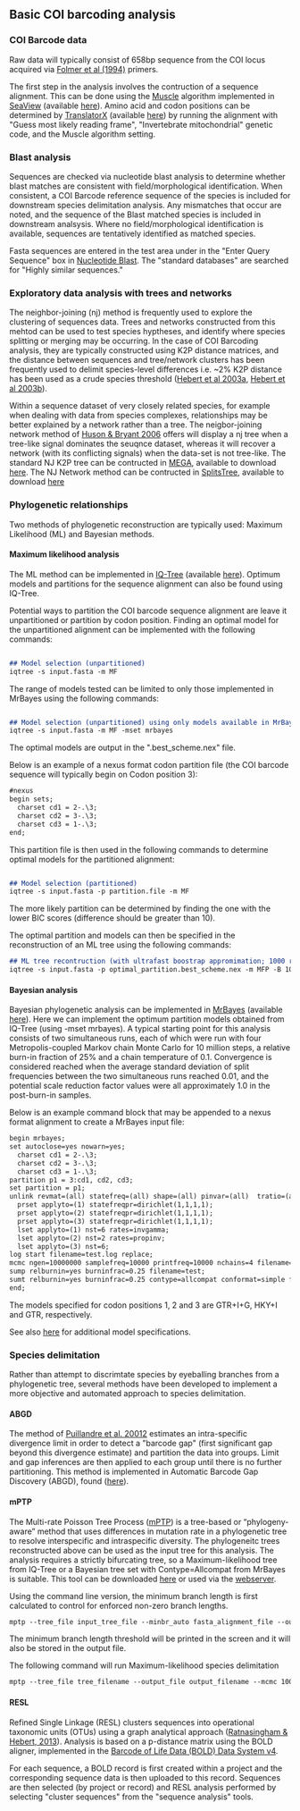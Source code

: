 ## Basic COI barcoding analysis
### COI Barcode data
Raw data will typically consist of 658bp sequence from the COI locus acquired via [Folmer et al (1994)](https://pubmed.ncbi.nlm.nih.gov/7881515) primers. 

The first step in the analysis involves the contruction of a sequence alignment. This can be done using the [Muscle](https://academic.oup.com/nar/article/32/5/1792/2380623) algorithm implemented in [SeaView](https://academic.oup.com/mbe/article/27/2/221/970247) (available [here](http://doua.prabi.fr/software/seaview)). Amino acid and codon positions can be determined by [TranslatorX](https://academic.oup.com/nar/article/38/suppl_2/W7/1094709) (available [here](http://translatorx.co.uk)) by running the alignment with "Guess most likely reading frame", "Invertebrate mitochondrial" genetic code, and the Muscle algorithm setting. 

### Blast analysis

Sequences are checked via nucleotide blast analysis to determine whether blast matches are consistent with field/morphological identification. When consistent, a COI Barcode reference sequence of the species is included for downstream species delimitation analysis. Any mismatches that occur are noted, and the sequence of the Blast matched species is included in downstream analsysis. Where no field/morphological identification is available, sequences are tentatively identified as matched species. 

Fasta sequences are entered in the test area under in the "Enter Query Sequence" box in [Nucleotide Blast](https://blast.ncbi.nlm.nih.gov/Blast.cgi?PROGRAM=blastn&PAGE_TYPE=BlastSearch&BLAST_SPEC=&LINK_LOC=blasttab&LAST_PAGE=blastn). The "standard databases" are searched for "Highly similar sequences."

### Exploratory data analysis with trees and networks
The neighbor-joining (nj) method is frequently used to explore the clustering of sequences data. Trees and networks constructed from this mehtod can be used to test species hyptheses, and identify where species splitting or merging may be occurring. In the case of COI Barcoding analysis, they are typically constructed using K2P distance matrices, and the distance between sequences and tree/network clusters has been frequently used to delimit species-level differences i.e. ~2% K2P distance has been used as a crude species threshold ([Hebert et al 2003a](https://royalsocietypublishing.org/doi/10.1098/rspb.2002.2218), [Hebert et al 2003b](https://royalsocietypublishing.org/doi/10.1098/rsbl.2003.0025)). 

Within a sequence dataset of very closely related species, for example when dealing with data from species complexes, relationships may be better explained by a network rather than a tree. The neigbor-joining network method of [Huson & Bryant 2006](https://academic.oup.com/mbe/article/23/2/254/1118872) offers will display a nj tree when a tree-like signal dominates the seuqnce dataset, whereas it will recover a network (with its conflicting signals) when the data-set is not tree-like. 
The standard NJ K2P tree can be contructed in [MEGA](https://academic.oup.com/bib/article/5/2/150/330185), available to download [here](https://www.megasoftware.net/). The NJ Network method can be contructed in [SplitsTree](https://academic.oup.com/mbe/article/23/2/254/1118872), available to download [here](https://uni-tuebingen.de/fakultaeten/mathematisch-naturwissenschaftliche-fakultaet/fachbereiche/informatik/lehrstuehle/algorithms-in-bioinformatics/software/splitstree/)

### Phylogenetic relationships
Two methods of phylogenetic reconstruction are typically used: Maximum Likelihood (ML) and Bayesian methods.
#### Maximum likelihood analysis
The ML method can be implemented in [IQ-Tree](https://academic.oup.com/mbe/article/37/5/1530/5721363) (available [here](http://www.iqtree.org/)). Optimum models and partitions for the sequence alignment can also be found using IQ-Tree.    

Potential ways to partition the COI barcode sequence alignment are leave it unpartitioned or partition by codon position. Finding an optimal model for the unpartitioned alignment can be implemented with the following commands:
 

```markdown

## Model selection (unpartitioned)
iqtree -s input.fasta -m MF

```
The range of models tested can be limited to only those implemented in MrBayes using the following commands:
```markdown

## Model selection (unpartitioned) using only models available in MrBayes
iqtree -s input.fasta -m MF -mset mrbayes

```
The optimal models are output in the ".best_scheme.nex" file.

Below is an example of a nexus format codon partition file (the COI barcode sequence will typically begin on Codon position 3):

```markdown
#nexus
begin sets;
  charset cd1 = 2-.\3;
  charset cd2 = 3-.\3;
  charset cd3 = 1-.\3;
end;

```
This partition file is then used in the following commands to determine optimal models for the partitioned alignment:
```markdown

## Model selection (partitioned)
iqtree -s input.fasta -p partition.file -m MF

```
The more likely partition can be determined by finding the one with the lower BIC scores (difference should be greater than 10). 

The optimal partition and models can then be specified in the reconstruction of an ML tree using the following commands:

```markdown
## ML tree recontruction (with ultrafast boostrap appromimation; 1000 reps) with optimal models (from optimal partition) specified in "optimal_partition.best_scheme.nex".
iqtree -s input.fasta -p optimal_partition.best_scheme.nex -m MFP -B 1000

```

#### Bayesian analysis
Bayesian phylogenetic analysis can be implemented in [MrBayes](https://academic.oup.com/bioinformatics/article/19/12/1572/257621) (available [here](http://nbisweden.github.io/MrBayes)). Here we can implement the optimum partition models obtained from IQ-Tree (using -mset mrbayes). A typical starting point for this analysis consists of two simultaneous runs, each of which were run with four Metropolis-coupled Markov chain Monte Carlo for 10 million steps, a relative burn-in fraction of 25% and a chain temperature of 0.1. Convergence is considered reached when the average standard deviation of split frequencies between the two simultaneous runs reached 0.01, and the potential scale reduction factor values were all approximately 1.0 in the post-burn-in samples. 

Below is an example command block that may be appended to a nexus format alignment to create a MrBayes input file:
```markdown
begin mrbayes;
set autoclose=yes nowarn=yes;
  charset cd1 = 2-.\3;
  charset cd2 = 3-.\3;
  charset cd3 = 1-.\3;
partition p1 = 3:cd1, cd2, cd3;
set partition = p1;
unlink revmat=(all) statefreq=(all) shape=(all) pinvar=(all)  tratio=(all);
  prset applyto=(1) statefreqpr=dirichlet(1,1,1,1);
  prset applyto=(2) statefreqpr=dirichlet(1,1,1,1);
  prset applyto=(3) statefreqpr=dirichlet(1,1,1,1);
  lset applyto=(1) nst=6 rates=invgamma; 
  lset applyto=(2) nst=2 rates=propinv; 
  lset applyto=(3) nst=6; 
log start filename=test.log replace;
mcmc ngen=10000000 samplefreq=10000 printfreq=10000 nchains=4 filename=test temp=0.10;
sump relburnin=yes burninfrac=0.25 filename=test;
sumt relburnin=yes burninfrac=0.25 contype=allcompat conformat=simple filename=test;
end;
```
The models specified for codon positions 1, 2 and 3 are GTR+I+G, HKY+I and GTR, respectively.

See also [here](https://gist.github.com/brantfaircloth/895282) for additional model specifications.

### Species delimitation 
Rather than attempt to discrimtate species by eyeballing branches from a phylogenetic tree, several methods have been developed to implement a more objective and automated approach to species delimitation.
#### ABGD
The method of [Puillandre et al. 20012](https://onlinelibrary.wiley.com/doi/abs/10.1111/j.1365-294X.2011.05239.x) estimates an intra-specific divergence limit in order to detect a "barcode gap" (first significant gap beyond this divergence estimate) and partition the data into groups. Limit and gap inferences are then applied to each group until there is no further partitioning. This method is implemented in Automatic Barcode Gap Discovery (ABGD), found ([here](https://bioinfo.mnhn.fr/abi/public/abgd/abgdweb.html)).

#### mPTP
The Multi-rate Poisson Tree Process ([mPTP](https://academic.oup.com/bioinformatics/article/33/11/1630/2929345)) is a tree-based or “phylogeny-aware” method that uses differences in mutation rate in a phylogenetic tree to resolve interspecific and intraspecific diversity. The phylogeneitc trees reconstructed above can be used as the input tree for this analysis. The analysis requires a strictly bifurcating tree, so a Maximum-likelihood tree from IQ-Tree or a Bayesian tree set with Contype=Allcompat from MrBayes is suitable. This tool can be downloaded [here](https://mptp.h-its.org) or used via the [webserver](https://mptp.h-its.org).

Using the command line version, the minimum branch length is first calculated to control for enforced non-zero branch lengths. 
```markdown
mptp --tree_file input_tree_file --minbr_auto fasta_alignment_file --output_file output_filename
```
The minimum branch length threshold will be printed in the screen and it will also be stored in the output file.

The following command will run Maximum-likelihood species delimitation 
```markdown
mptp --tree_file tree_filename --output_file output_filename --mcmc 1000000 --multi --minbr 0.0009330519
```


#### RESL
Refined Single Linkage (RESL) clusters sequences into operational taxonomic units (OTUs) using a graph analytical approach ([Ratnasingham & Hebert, 2013](https://journals.plos.org/plosone/article?id=10.1371/journal.pone.0066213)). Analysis is based on a p-distance matrix using the BOLD aligner, implemented in the [Barcode of Life Data (BOLD) Data System v4](http://www.boldsystems.org).

For each sequence, a BOLD record is first created within a project and the corresponding sequence data is then uploaded to this record. Sequences are then selected (by project or record) and RESL analysis performed by selecting "cluster sequences" from the "sequence analysis" tools. 
